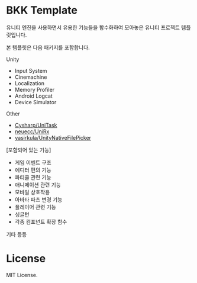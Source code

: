 # BKK Template

유니티 엔진을 사용하면서 유용한 기능들을 함수화하여 모아놓은 유니티 프로젝트 템플릿입니다.

본 템플릿은 다음 패키지를 포함합니다.

Unity
- Input System
- Cinemachine
- Localization
- Memory Profiler
- Android Logcat
- Device Simulator

Other
- [Cysharp/UniTask](https://github.com/Cysharp/UniTask)
- [neuecc/UniRx](https://github.com/neuecc/UniRx)
- [yasirkula/UnityNativeFilePicker](https://github.com/yasirkula/UnityNativeFilePicker)

[포함되어 있는 기능]

- 게임 이벤트 구조
- 에디터 편의 기능
- 파티클 관련 기능
- 애니메이션 관련 기능
- 모바일 상호작용
- 아바타 파츠 변경 기능
- 플레이어 관련 기능
- 싱글턴
- 각종 컴포넌트 확장 함수

기타 등등


# License
MIT License.
